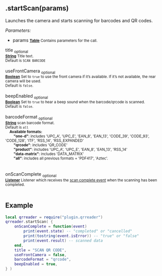 ## .startScan(params)

Launches the camera and starts scanning for barcodes and QR codes.

*Parameters:*

* params
<small>__[Table](https://docs.coronalabs.com/api/library/table/index.html)__ Contains parameters for the call.</small>

title  <sub>optional</sub><br>
<small>__[String](https://docs.coronalabs.com/api/type/String.html)__ Title text.<br>Default is `SCAN BARCODE`</small><br><br>
useFrontCamera  <sub>optional</sub><br>
<small>__[Boolean](https://docs.coronalabs.com/api/type/Boolean.html)__ Set to `true` to use the front camera if it’s available. If it’s not available, the rear camera will be used.<br>Default is `false`.</small><br><br>
beepEnabled  <sub>optional</sub><br>
<small>__[Boolean](https://docs.coronalabs.com/api/type/Boolean.html)__ Set to `true` to hear a beep sound when the barcode/qrcode is scanned.<br>Default is `false`.</small><br><br>
barcodeFormat  <sub>optional</sub><br>
<small>__[String](https://docs.coronalabs.com/api/type/String.html)__ scan barcode format.<br>Default is `all`<br>
&nbsp;&nbsp;&nbsp;&nbsp;**Available formats:**<br>
&nbsp;&nbsp;&nbsp;&nbsp;&nbsp;&nbsp;&nbsp;&nbsp;**"one-d"**: includes 'UPC_A', 'UPC_E', 'EAN_8', 'EAN_13', 'CODE_39', 'CODE_93', 'CODE_128', 'ITF', 'RSS_14', 'RSS_EXPANDED' <br>
&nbsp;&nbsp;&nbsp;&nbsp;&nbsp;&nbsp;&nbsp;&nbsp;**"qrcode"**: includes 'QR_CODE' <br>
&nbsp;&nbsp;&nbsp;&nbsp;&nbsp;&nbsp;&nbsp;&nbsp;**"product"**: includes 'UPC_A', 'UPC_E', 'EAN_8', 'EAN_13', 'RSS_14' <br>
&nbsp;&nbsp;&nbsp;&nbsp;&nbsp;&nbsp;&nbsp;&nbsp;**"data-matrix"**: includes 'DATA_MATRIX' <br>
&nbsp;&nbsp;&nbsp;&nbsp;&nbsp;&nbsp;&nbsp;&nbsp;**"all"**: includes all previous formats + 'PDF417', 'Aztec'.<br>
</small><br><br>
onScanComplete  <sub>optional</sub><br>
<small>__[Listener](https://docs.coronalabs.com/api/type/Listener.html)__ Listener which receives the [scan complete event](onScanComplete.md) when the scanning has been completed.</small><br><br>

##  Example

```lua
local qrreader = require("plugin.qrreader")
qrreader.startScan( {
	onScanComplete = function(event) 
		print(event.state) -- "completed" or "cancelled"
		print(tostring(event.isError)) -- "true" or "false"
		print(event.result) -- scanned data
	end,
	title = "SCAN QR CODE",
	useFrontCamera = false,
	barcodeFormat = "qrcode",
	beepEnabled = true,
} )
```
